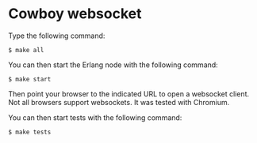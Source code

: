 Cowboy websocket
================


Type the following command:
```
$ make all
```

You can then start the Erlang node with the following command:
```
$ make start
```

Then point your browser to the indicated URL to open a websocket client.
Not all browsers support websockets. It was tested with Chromium.

You can then start tests with the following command:
```
$ make tests
```
